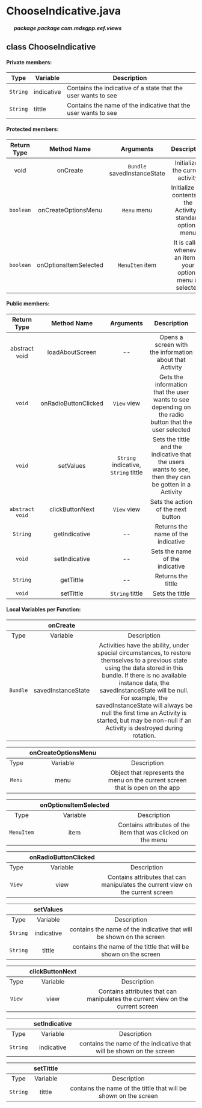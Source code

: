 # ChooseIndicative.java

##### &nbsp;&nbsp;&nbsp;&nbsp;&nbsp;&nbsp;package package com.mdsgpp.eef.views

## class ChooseIndicative

#### Private members:

| Type     | Variable                     | Description                     |
|----------|------------------------------|---------------------------------|
| `String` | indicative | Contains the indicative of a state that the user wants to see |
| `String` | tittle | Contains the name of the indicative that the user wants to see |


#### Protected members:

| Return Type | Method Name | Arguments | Description |
|:-----------:|:------------:|:---------:|:----------:|
| void | onCreate | `Bundle` savedInstanceState | Initializes the current activity |
|`boolean` | onCreateOptionsMenu | `Menu` menu | Initialize the contents of the Activity's standard options menu |
|`boolean` | onOptionsItemSelected | `MenuItem` item | It is called whenever an item in your options menu is selected |


#### Public members:

| Return Type | Method Name | Arguments | Description |
|:-----------:|:------------:|:---------:|:----------:|
| abstract void | loadAboutScreen | -- | Opens a screen with the information about that Activity |
|`void` | onRadioButtonClicked | `View` view | Gets the information that the user wants to see depending on the radio button that the user selected|
|`void` | setValues | `String` indicative, `String` tittle | Sets the tittle and the indicative that the users wants to see, then they can be gotten in a Activity |
|` abstract void` | clickButtonNext | `View` view | Sets the action of the next button |
|`String` | getIndicative | -- | Returns the name of the indicative |
|`void` | setIndicative | -- | Sets the name of the indicative |
|`String` | getTittle | -- | Returns the tittle |
|`void` | setTittle | `String` tittle | Sets the tittle |

#### Local Variables per Function:

|          |          onCreate          |                                                   |
|:--------:|:-----------------------------:|:-------------------------------------------------:|
|   Type   |            Variable           |                    Description                    |
| `Bundle` | savedInstanceState           | Activities have the ability, under special circumstances, to restore themselves to a previous state using the data stored in this bundle. If there is no available instance data, the savedInstanceState will be null. For example, the savedInstanceState will always be null the first time an Activity is started, but may be non-null if an Activity is destroyed during rotation. |

|          |          onCreateOptionsMenu  |                                                   |
|:--------:|:-----------------------------:|:-------------------------------------------------:|
|   Type   |            Variable           |                    Description                    |
| `Menu` | menu | Object that represents the menu on the current screen that is open on the app |

|          | onOptionsItemSelected |                                                   |
|:--------:|:-----------------------------:|:-------------------------------------------------:|
|   Type   |            Variable           |                    Description                    |
| `MenuItem` | item | Contains attributes of the item that was clicked on the menu |

|          | onRadioButtonClicked |                                                   |
|:--------:|:-----------------------------:|:-------------------------------------------------:|
|   Type   |            Variable           |                    Description                    |
| `View` | view | Contains attributes that can manipulates the current view on the current screen |

|          | setValues |                                                   |
|:--------:|:-----------------------------:|:-------------------------------------------------:|
|   Type   |            Variable           |                    Description                    |
| `String` | indicative | contains the name of the indicative that will be shown on the screen|
| `String` | tittle | contains the name of the tittle that will be shown on the screen|

|          | clickButtonNext |                                                   |
|:--------:|:-----------------------------:|:-------------------------------------------------:|
|   Type   |            Variable           |                    Description                    |
| `View` | view | Contains attributes that can manipulates the current view on the current screen |

|          | setIndicative |                                                   |
|:--------:|:-----------------------------:|:-------------------------------------------------:|
|   Type   |            Variable           |                    Description                    |
| `String` | indicative | contains the name of the indicative that will be shown on the screen|

|          | setTittle |                                                   |
|:--------:|:-----------------------------:|:-------------------------------------------------:|
|   Type   |            Variable           |                    Description                    |
| `String` | tittle | contains the name of the tittle that will be shown on the screen|
